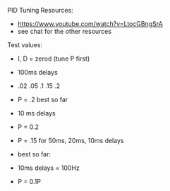 PID Tuning Resources:
- https://www.youtube.com/watch?v=LtocGBngSrA
- see chat for the other resources

Test values:
- I, D = zerod (tune P first)
- 100ms delays
- .02 .05 .1 .15 .2
- P = .2 best so far

- 10 ms delays
- P = 0.2
- P = .15 for 50ms, 20ms, 10ms delays

- best so far:
- 10ms delays = 100Hz
- P = 0.1P
